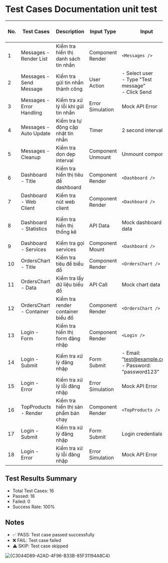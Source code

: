 # Test Cases Documentation unit test

| No. | Test Cases | Description | Input Type | Input | Expected Output Type | Expected Output | Status |
|-----|------------|-------------|------------|-------|---------------------|-----------------|---------|
| 1 | Messages - Render List | Kiểm tra hiển thị danh sách tin nhắn | Component Render | `<Messages />` | DOM Elements | - User list displayed<br/>- Messages displayed | ✅ PASS |
| 2 | Messages - Send Message | Kiểm tra gửi tin nhắn thành công | User Action | - Select user<br/>- Type "Test message"<br/>- Click Send | Function Call | sendMessageAdmin called with correct params | ✅ PASS |
| 3 | Messages - Error Handling | Kiểm tra xử lý lỗi khi gửi tin nhắn | Error Simulation | Mock API Error | Error Message | Error message displayed | ✅ PASS |
| 4 | Messages - Auto Update | Kiểm tra tự động cập nhật tin nhắn | Timer | 2 second interval | API Call | getChatAdminDetail called twice | ✅ PASS |
| 5 | Messages - Cleanup | Kiểm tra dọn dẹp interval | Component Unmount | Unmount component | Function Call | clearInterval called | ✅ PASS |
| 6 | Dashboard - Title | Kiểm tra hiển thị tiêu đề dashboard | Component Render | `<Dashboard />` | Text Content | "Dashboard Overview" displayed | ✅ PASS |
| 7 | Dashboard - Web Client | Kiểm tra nút web client | Component Render | `<Dashboard />` | Button | "Web client" button displayed | ✅ PASS |
| 8 | Dashboard - Statistics | Kiểm tra hiển thị thống kê | API Data | Mock dashboard data | Text Content | - Revenue: "1.000.000"<br/>- Orders: "100"<br/>- Users: "50" | ✅ PASS |
| 9 | Dashboard - Services | Kiểm tra gọi services | Component Mount | `<Dashboard />` | Function Calls | All service functions called | ✅ PASS |
| 10 | OrdersChart - Title | Kiểm tra tiêu đề biểu đồ | Component Render | `<OrdersChart />` | Text Content | "Thống Kê Đơn Hàng" displayed | ✅ PASS |
| 11 | OrdersChart - Data | Kiểm tra lấy dữ liệu biểu đồ | API Call | Mock chart data | Function Call | getOrdersChart called | ✅ PASS |
| 12 | OrdersChart - Container | Kiểm tra render container biểu đồ | Component Render | `<OrdersChart />` | DOM Element | Chart container present | ✅ PASS |
| 13 | Login - Form | Kiểm tra hiển thị form đăng nhập | Component Render | `<Login />` | Form Elements | - Email input<br/>- Password input<br/>- Login button | ✅ PASS |
| 14 | Login - Submit | Kiểm tra xử lý đăng nhập | Form Submit | - Email: "test@example.com"<br/>- Password: "password123" | API Call | getLoginAdmin called with credentials | ✅ PASS |
| 15 | Login - Error | Kiểm tra xử lý lỗi đăng nhập | Error Simulation | Mock API Error | Error Message | Login error message displayed | ✅ PASS |
| 16 | TopProducts - Render | Kiểm tra hiển thị sản phẩm bán chạy | Component Render | `<TopProducts />` | Product List | Top products displayed | ✅ PASS |
| 17 | Login - Submit | Kiểm tra xử lý đăng nhập | Form Submit | Login credentials | API Call | getLoginAdmin called | ❌ FAIL | Cannot use import.meta outside module |
| 18 | Login - Error | Kiểm tra xử lý lỗi đăng nhập | Error Simulation | Mock API Error | Error Message | Error displayed | ❌ FAIL | Cannot use import.meta outside module |
## Test Results Summary
- Total Test Cases: 16
- Passed: 16
- Failed: 0
- Success Rate: 100%

## Notes
- ✅ PASS: Test case passed successfully
- ❌ FAIL: Test case failed
- ⚠️ SKIP: Test case skipped


![{C3044D89-A2AD-4F96-B33B-85F31194A8C4}](https://github.com/user-attachments/assets/768e01c5-b467-476d-9759-bb70259da7fc)
